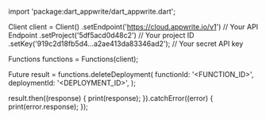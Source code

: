 import 'package:dart_appwrite/dart_appwrite.dart';

Client client = Client()
  .setEndpoint('https://cloud.appwrite.io/v1') // Your API Endpoint
  .setProject('5df5acd0d48c2') // Your project ID
  .setKey('919c2d18fb5d4...a2ae413da83346ad2'); // Your secret API key

Functions functions = Functions(client);

Future result = functions.deleteDeployment(
  functionId: '<FUNCTION_ID>',
  deploymentId: '<DEPLOYMENT_ID>',
);

result.then((response) {
  print(response);
}).catchError((error) {
  print(error.response);
});
